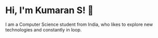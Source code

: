 # Hi, I'm Kumaran S! 👋

I am a Computer Science student from India, who likes to explore new technologies and constantly in loop.
